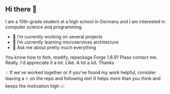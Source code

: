 ## Hi there 👋

I am a 10th-grade student at a high school in Germany and I am interested in computer science and programming.

- 🔭 I’m currently working on several projects
- 🌱 I’m currently learning microservices architecture
- 💬 Ask me about pretty much everything
<!--- 📫 How to reach me: ...-->

You know how to fork, modify, repackage Forge 1.8.9? Plase contact me. Really. I'd appreciate it a lot. Like. A lot a lot. Thanks

💡 If we've worked together or if you've found my work helpful, consider leaving a ⭐ on the repo and following me! It helps more than you think and keeps the motivation high 📈
